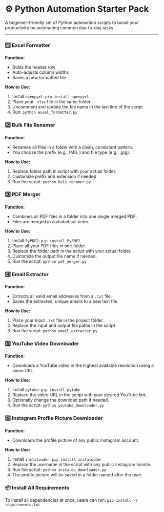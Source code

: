 # ⚙️ Python Automation Starter Pack  
A beginner-friendly set of Python automation scripts to boost your productivity by automating common day-to-day tasks.

---

### 1️⃣ Excel Formatter
**Function:**  
- Bolds the header row
- Auto-adjusts column widths
- Saves a new formatted file

**How to Use:**
1. Install `openpyxl`: `pip install openpyxl`
2. Place your `.xlsx` file in the same folder
3. Uncomment and update the file name in the last line of the script
4. Run: `python excel_formatter.py`



### 2️⃣ Bulk File Renamer
**Function:**
- Renames all files in a folder with a clean, consistent pattern.
- You choose the prefix (e.g., IMG_) and file type (e.g., .jpg).

**How to Use:**
1. Replace folder path in script with your actual folder.
2. Customize prefix and extension if needed.
3. Run the script: `python bulk_renamer.py`



### 3️⃣ PDF Merger  
**Function:**  
- Combines all PDF files in a folder into one single merged PDF.  
- Files are merged in alphabetical order.

**How to Use:**  
1. Install `PyPDF2`: `pip install PyPDF2`
1. Place all your PDF files in one folder.  
2. Replace the folder path in the script with your actual folder.  
3. Customize the output file name if needed.  
4. Run the script: `python pdf_merger.py`



### 4️⃣ Email Extractor  
**Function:**  
- Extracts all valid email addresses from a `.txt` file.  
- Saves the extracted, unique emails to a new text file.

**How to Use:**  
1. Place your input `.txt` file in the project folder.  
2. Replace the input and output file paths in the script.  
3. Run the script: `python email_extractor.py`


### 5️⃣ YouTube Video Downloader  
**Function:**  
- Downloads a YouTube video in the highest available resolution using a video URL.

**How to Use:**  
1. Install `pytube`: `pip install pytube`
1. Replace the video URL in the script with your desired YouTube link.  
2. Optionally change the download path if needed.  
3. Run the script: `python youtube_downloader.py`  


### 6️⃣ Instagram Profile Picture Downloader  
**Function:**  
- Downloads the profile picture of any public Instagram account.

**How to Use:**  
1. Install `instaloader`: `pip install instaloader`
1. Replace the username in the script with any public Instagram handle.  
2. Run the script: `python insta_dp_downloader.py`  
3. The profile picture will be saved in a folder named after the user.

### 📦 Install All Requirements
To install all dependencies at once, users can run:
`pip install -r requirements.txt`